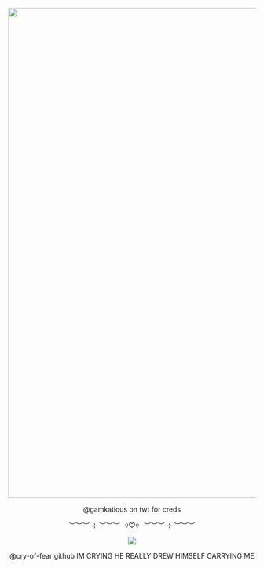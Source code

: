
<p align="center">
<img src="https://i.postimg.cc/FF7BVYD1/Untitled358-20250904150939.png"width="1000px"   />
<p align="center">
@gamkatious on twt for creds
<p align="center">
︶︶︶ ⊹ ︶︶︶⠀୨♡୧⠀︶︶︶ ⊹ ︶︶︶
  
<p align="center"> 
<img src="https://i.postimg.cc/rmdrNdCj/SPOILER-IMG-7982-PNG.jpg" />
  
<p align="center"> 
@cry-of-fear github IM CRYING HE REALLY DREW HIMSELF CARRYING ME

